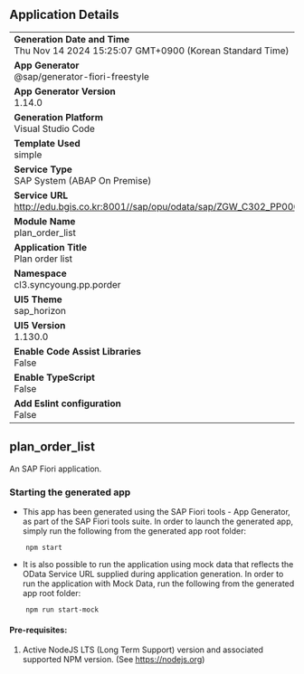 ## Application Details
|               |
| ------------- |
|**Generation Date and Time**<br>Thu Nov 14 2024 15:25:07 GMT+0900 (Korean Standard Time)|
|**App Generator**<br>@sap/generator-fiori-freestyle|
|**App Generator Version**<br>1.14.0|
|**Generation Platform**<br>Visual Studio Code|
|**Template Used**<br>simple|
|**Service Type**<br>SAP System (ABAP On Premise)|
|**Service URL**<br>http://edu.bgis.co.kr:8001//sap/opu/odata/sap/ZGW_C302_PP0001_SRV
|**Module Name**<br>plan_order_list|
|**Application Title**<br>Plan order list|
|**Namespace**<br>cl3.syncyoung.pp.porder|
|**UI5 Theme**<br>sap_horizon|
|**UI5 Version**<br>1.130.0|
|**Enable Code Assist Libraries**<br>False|
|**Enable TypeScript**<br>False|
|**Add Eslint configuration**<br>False|

## plan_order_list

An SAP Fiori application.

### Starting the generated app

-   This app has been generated using the SAP Fiori tools - App Generator, as part of the SAP Fiori tools suite.  In order to launch the generated app, simply run the following from the generated app root folder:

```
    npm start
```

- It is also possible to run the application using mock data that reflects the OData Service URL supplied during application generation.  In order to run the application with Mock Data, run the following from the generated app root folder:

```
    npm run start-mock
```

#### Pre-requisites:

1. Active NodeJS LTS (Long Term Support) version and associated supported NPM version.  (See https://nodejs.org)


